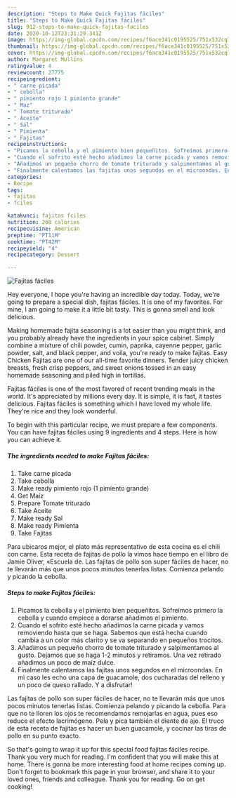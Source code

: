 ```yaml
---
description: "Steps to Make Quick Fajitas fáciles"
title: "Steps to Make Quick Fajitas fáciles"
slug: 912-steps-to-make-quick-fajitas-faciles
date: 2020-10-12T23:31:29.341Z
image: https://img-global.cpcdn.com/recipes/f6ace341c0195525/751x532cq70/fajitas-faciles-foto-principal.jpg
thumbnail: https://img-global.cpcdn.com/recipes/f6ace341c0195525/751x532cq70/fajitas-faciles-foto-principal.jpg
cover: https://img-global.cpcdn.com/recipes/f6ace341c0195525/751x532cq70/fajitas-faciles-foto-principal.jpg
author: Margaret Mullins
ratingvalue: 4
reviewcount: 27775
recipeingredient:
- " carne picada"
- " cebolla"
- " pimiento rojo 1 pimiento grande"
- " Maz"
- " Tomate triturado"
- " Aceite"
- " Sal"
- " Pimienta"
- " Fajitas"
recipeinstructions:
- "Picamos la cebolla y el pimiento bien pequeñitos. Sofreímos primero la cebolla y cuando empiece a dorarse añadimos el pimiento."
- "Cuando el sofrito esté hecho añadimos la carne picada y vamos removiendo hasta que se haga. Sabemos que está hecha cuando cambia a un color más clarito y se va separando en pequeños trocitos."
- "Añadimos un pequeño chorro de tomate triturado y salpimentamos al gusto. Dejamos que se haga 1-2 minutos y retiramos. Una vez retirado añadimos un poco de maíz dulce."
- "Finalmente calentamos las fajitas unos segundos en el microondas. En mi caso les echo una capa de guacamole, dos cucharadas del relleno y un poco de queso rallado. Y a disfrutar!"
categories:
- Recipe
tags:
- fajitas
- fciles

katakunci: fajitas fciles 
nutrition: 268 calories
recipecuisine: American
preptime: "PT11M"
cooktime: "PT42M"
recipeyield: "4"
recipecategory: Dessert

---
```



![Fajitas fáciles](https://img-global.cpcdn.com/recipes/f6ace341c0195525/751x532cq70/fajitas-faciles-foto-principal.jpg)

Hey everyone, I hope you're having an incredible day today. Today, we're going to prepare a special dish, fajitas fáciles. It is one of my favorites. For mine, I am going to make it a little bit tasty. This is gonna smell and look delicious.

Making homemade fajita seasoning is a lot easier than you might think, and you probably already have the ingredients in your spice cabinet. Simply combine a mixture of chili powder, cumin, paprika, cayenne pepper, garlic powder, salt, and black pepper, and voila, you&#39;re ready to make fajitas. Easy Chicken Fajitas are one of our all-time favorite dinners. Tender juicy chicken breasts, fresh crisp peppers, and sweet onions tossed in an easy homemade seasoning and piled high in tortillas.

Fajitas fáciles is one of the most favored of recent trending meals in the world. It's appreciated by millions every day. It is simple, it is fast, it tastes delicious. Fajitas fáciles is something which I have loved my whole life. They're nice and they look wonderful.


To begin with this particular recipe, we must prepare a few components. You can have fajitas fáciles using 9 ingredients and 4 steps. Here is how you can achieve it.

<!--inarticleads1-->

##### The ingredients needed to make Fajitas fáciles:

1. Take  carne picada
1. Take  cebolla
1. Make ready  pimiento rojo (1 pimiento grande)
1. Get  Maíz
1. Prepare  Tomate triturado
1. Take  Aceite
1. Make ready  Sal
1. Make ready  Pimienta
1. Take  Fajitas


Para ubicaros mejor, el plato más representativo de esta cocina es el chili con carne. Esta receta de fajitas de pollo la vimos hace tiempo en el libro de Jamie Oliver, «Escuela de. Las fajitas de pollo son super fáciles de hacer, no te llevarán más que unos pocos minutos tenerlas listas. Comienza pelando y picando la cebolla. 

<!--inarticleads2-->

##### Steps to make Fajitas fáciles:

1. Picamos la cebolla y el pimiento bien pequeñitos. Sofreímos primero la cebolla y cuando empiece a dorarse añadimos el pimiento.
1. Cuando el sofrito esté hecho añadimos la carne picada y vamos removiendo hasta que se haga. Sabemos que está hecha cuando cambia a un color más clarito y se va separando en pequeños trocitos.
1. Añadimos un pequeño chorro de tomate triturado y salpimentamos al gusto. Dejamos que se haga 1-2 minutos y retiramos. Una vez retirado añadimos un poco de maíz dulce.
1. Finalmente calentamos las fajitas unos segundos en el microondas. En mi caso les echo una capa de guacamole, dos cucharadas del relleno y un poco de queso rallado. Y a disfrutar!


Las fajitas de pollo son super fáciles de hacer, no te llevarán más que unos pocos minutos tenerlas listas. Comienza pelando y picando la cebolla. Para que no te lloren los ojos te recomendamos remojarlas en agua, pues eso reduce el efecto lacrimógeno. Pela y pica también el diente de ajo. El truco de esta receta de fajitas es hacer un buen guacamole, y cocinar las tiras de pollo en su punto exacto. 

So that's going to wrap it up for this special food fajitas fáciles recipe. Thank you very much for reading. I'm confident that you will make this at home. There is gonna be more interesting food at home recipes coming up. Don't forget to bookmark this page in your browser, and share it to your loved ones, friends and colleague. Thank you for reading. Go on get cooking!
